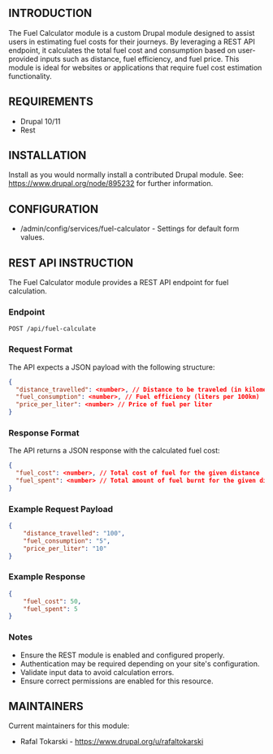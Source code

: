 ## INTRODUCTION

The Fuel Calculator module is a custom Drupal module designed to assist users in
estimating fuel costs for their journeys. By leveraging a REST API endpoint, it
calculates the total fuel cost and consumption based on user-provided inputs
such as distance, fuel efficiency, and fuel price.
This module is ideal for websites or applications that require fuel cost
estimation functionality.

## REQUIREMENTS

- Drupal 10/11
- Rest

## INSTALLATION

Install as you would normally install a contributed Drupal module.
See: https://www.drupal.org/node/895232 for further information.

## CONFIGURATION

- /admin/config/services/fuel-calculator - Settings for default form values.

## REST API INSTRUCTION

The Fuel Calculator module provides a REST API endpoint for fuel calculation.

### Endpoint

`POST /api/fuel-calculate`

### Request Format

The API expects a JSON payload with the following structure:
```json
{
  "distance_travelled": <number>, // Distance to be traveled (in kilometers)
  "fuel_consumption": <number>, // Fuel efficiency (liters per 100km)
  "price_per_liter": <number> // Price of fuel per liter
}
```

### Response Format

The API returns a JSON response with the calculated fuel cost:
```json
{
  "fuel_cost": <number>, // Total cost of fuel for the given distance
  "fuel_spent": <number> // Total amount of fuel burnt for the given distance
}
```

### Example Request Payload

```json
{
    "distance_travelled": "100",
    "fuel_consumption": "5",
    "price_per_liter": "10"
}
```

### Example Response

```json
{
    "fuel_cost": 50,
    "fuel_spent": 5
}
```

### Notes

- Ensure the REST module is enabled and configured properly.
- Authentication may be required depending on your site's configuration.
- Validate input data to avoid calculation errors.
- Ensure correct permissions are enabled for this resource.



## MAINTAINERS

Current maintainers for this module:

- Rafal Tokarski - https://www.drupal.org/u/rafaltokarski
